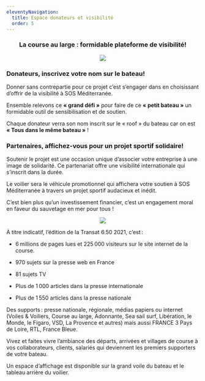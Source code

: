 ```yaml
---
eleventyNavigation:
  title: Espace donateurs et visibilité
  order: 5
---
```

<h3 style="text-align: center">La course au large : formidable plateforme de visibilité!</h3><p style="text-align: center"><img src="/images/mini_logo_sos_OK.png"></p>

### Donateurs, inscrivez votre nom sur le bateau!

Donner sans contrepartie pour ce projet c’est s’engager dans en choisissant d’offrir de la visibilité à SOS Méditerranée.

Ensemble relevons ce **« grand défi »** pour faire de ce **« petit bateau »** un formidable outil de sensibilisation et de soutien.

Chaque donateur verra son nom inscrit sur le « roof » du bateau car on est **« Tous dans le même bateau »** !

### Partenaires, affichez-vous pour un projet sportif solidaire!

Soutenir le projet est une occasion unique d’associer votre entreprise à une image de solidarité. Ce partenariat offre une visibilité internationale qui s’inscrit dans la durée.

Le voilier sera le véhicule promotionnel qui affichera votre soutien à SOS Méditerranée à travers un projet sportif audacieux et inédit.

C’est bien plus qu’un investissement financier, c’est un engagement moral en faveur du sauvetage en mer pour tous !

<p style="text-align: center"><img src="/images/village.jpg"></p>

À titre indicatif, l’édition de la Transat 6.50 2021, c’est :

*   6 millions de pages lues et 225 000 visiteurs sur le site internet de la course.
    
*   970 sujets sur la presse web en France
    
*   81 sujets TV
    
*   Plus de 1 000 articles dans la presse internationale
    
*   Plus de 1 550 articles dans la presse nationale
    

Des supports : presse nationale, régionale, médias papiers ou internet (Voiles & Voiliers, Course au large, Adonnante, Sea sail surf, Libération, le Monde, le Figaro, VSD, La Provence et autres) mais aussi FRANCE 3 Pays de Loire, RTL, France Bleue.

Vivez et faites vivre l’ambiance des départs, arrivées et villages de course à vos collaborateurs, clients, salariés qui deviennent les premiers supporters de votre bateau.

Un espace d’affichage est disponible sur la grand voile du bateau et le tableau arrière du voilier.